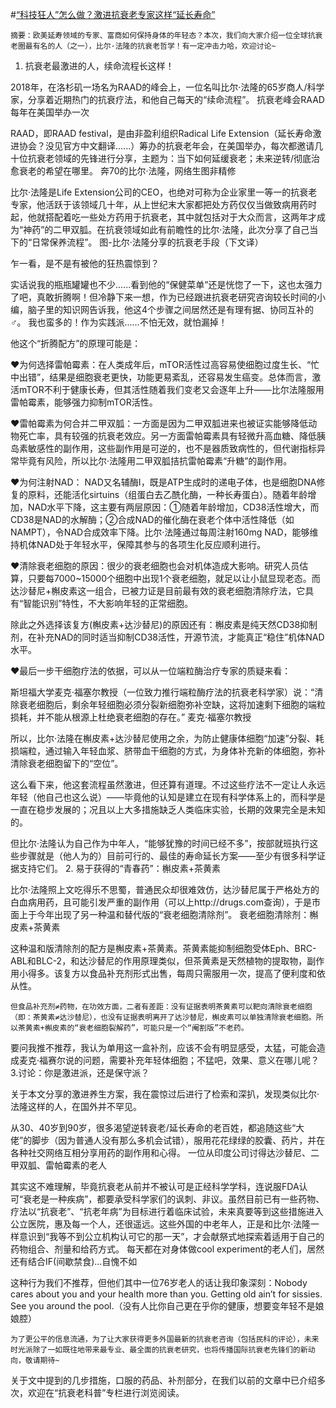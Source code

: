 #[“科技狂人”怎么做？激进抗衰老专家这样“延长寿命”](https://zhuanlan.zhihu.com/p/97106423)

    摘要：欧美延寿领域的专家、富商如何保持身体的年轻态？本次，我们向大家介绍一位全球抗衰老圈最有名的人（之一），比尔·法隆的抗衰老哲学！有一定冲击力哈，欢迎讨论~

1. 抗衰老最激进的人，续命流程长这样！

2018年，在洛杉矶一场名为RAAD的峰会上，一位名叫比尔·法隆的65岁商人/科学家，分享着近期热门的抗衰疗法，和他自己每天的“续命流程”。
抗衰老峰会RAAD每年在美国举办一次

RAAD，即RAAD festival，是由非盈利组织Radical Life Extension（延长寿命激进协会？没见官方中文翻译......）筹办的抗衰老年会，在美国举办，每次都邀请几十位抗衰老领域的先锋进行分享，主题为：当下如何延缓衰老；未来逆转/彻底治愈衰老的希望在哪里。
奔70的比尔·法隆，网络生图非精修

比尔·法隆是Life Extension公司的CEO，也绝对可称为企业家里一等一的抗衰老专家，他活跃于该领域几十年，从上世纪末大家都把处方药仅仅当做致病用药时起，他就搭配着吃一些处方药用于抗衰老，其中就包括对于大众而言，这两年才成为“神药”的二甲双胍。在抗衰领域如此有前瞻性的比尔·法隆，此次分享了自己当下的“日常保养流程”。
图-比尔·法隆分享的抗衰老手段（下文译）

乍一看，是不是有被他的狂热震惊到？

实话说我的瓶瓶罐罐也不少......看到他的“保健菜单”还是恍惚了一下，这也太强力了吧，真敢折腾啊！但冷静下来一想，作为已经跟进抗衰老研究咨询较长时间的小编，脑子里的知识网告诉我，他这4个步骤之间居然还是有理有据、协同互补的 ‍♂️。
我也蛮多的！作为实践派......不怕无效，就怕漏掉！

他这个“折腾配方”的原理可能是：

❤为何选择雷帕霉素：在人类成年后，mTOR活性过高容易使细胞过度生长、“忙中出错”，结果是细胞衰老更快，功能更易紊乱，还容易发生癌变。总体而言，激活mTOR不利于健康长寿，但其活性随着我们变老又会逐年上升——比尔法隆服用雷帕霉素，能够强力抑制mTOR活性。

❤雷帕霉素为何合并二甲双胍：一方面是因为二甲双胍进来也被证实能够降低动物死亡率，具有较强的抗衰老效应。另一方面雷帕霉素具有轻微升高血糖、降低胰岛素敏感性的副作用，这些副作用是可逆的，也不是器质致病性的，但代谢指标异常毕竟有风险，所以比尔·法隆用二甲双胍拮抗雷帕霉素“升糖”的副作用。

❤为何注射NAD： NAD又名辅酶I，既是ATP生成时的递电子体，也是细胞DNA修复的原料，还能活化sirtuins（组蛋白去乙酰化酶，一种长寿蛋白）。随着年龄增加，NAD水平下降，这主要有两层原因：①随着年龄增加，CD38活性增大，而CD38是NAD的水解酶；②合成NAD的催化酶在衰老个体中活性降低（如NAMPT），令NAD合成效率下降。比尔·法隆通过每周注射160mg NAD，能够维持机体NAD处于年轻水平，保障其参与的各项生化反应顺利进行。

❤清除衰老细胞的原因：很少的衰老细胞也会对机体造成大影响。研究人员估算，只要每7000~15000个细胞中出现1个衰老细胞，就足以让小鼠显现老态。而达沙替尼+槲皮素这一组合，已被力证是目前最有效的衰老细胞清除疗法，它具有“智能识别”特性，不大影响年轻的正常细胞。

除此之外选择该复方(槲皮素+达沙替尼)的原因还有：槲皮素是纯天然CD38抑制剂，在补充NAD的同时适当抑制CD38活性，开源节流，才能真正“稳住”机体NAD水平。

❤最后一步干细胞疗法的依据，可以从一位端粒酶治疗专家的质疑来看：

斯坦福大学麦克·福塞尔教授（一位致力推行端粒酶疗法的抗衰老科学家）说：“清除衰老细胞后，剩余年轻细胞必须分裂新细胞弥补空缺，这将加速剩下细胞的端粒损耗，并不能从根源上杜绝衰老细胞的存在。”
麦克·福塞尔教授

所以，比尔·法隆在槲皮素+达沙替尼使用之余，为防止健康体细胞“加速”分裂、耗损端粒，通过输入年轻血浆、脐带血干细胞的方式，为身体补充新的体细胞，弥补清除衰老细胞留下的“空位”。

这么看下来，他这套流程虽然激进，但还算有道理。不过这些疗法不一定让人永远年轻（他自己也这么说）——毕竟他的认知是建立在现有科学体系上的，而科学是一直在稳步发展的；况且以上大多措施缺乏人类临床实验，长期的效果完全是未知的。

但比尔·法隆认为自己作为中年人，“能够犹豫的时间已经不多”，按部就班执行这些步骤就是（他人为的）目前可行的、最佳的寿命延长方案——至少有很多科学证据支持它们。
2. 易于获得的“青春药”：槲皮素+茶黄素

比尔·法隆照上文吃得乐不思蜀，普通民众却很难效仿，达沙替尼属于严格处方的白血病用药，且可能引发严重的副作用（可以上http://drugs.com查询），于是市面上于今年出现了另一种温和替代版的“衰老细胞清除剂”。
衰老细胞清除剂：槲皮素+茶黄素

这种温和版清除剂的配方是槲皮素+茶黄素。茶黄素能抑制细胞受体Eph、BRC-ABL和BLC-2，和达沙替尼的作用原理类似，但茶黄素是天然植物的提取物，副作用小得多。该复方以食品补充剂形式出售，每周只需服用一次，提高了便利度和依从性。

    但食品补充剂≠药物，在功效方面，二者有差距：没有证据表明茶黄素可以靶向清除衰老细胞（即：茶黄素≠达沙替尼），也没有证据表明离开了达沙替尼，槲皮素可以单独清除衰老细胞。所以茶黄素+槲皮素的“衰老细胞裂解药”，可能只是一个“阉割版”不老药。

要问我推不推荐，我认为单用这一盒补剂，应该不会有明显感受，太猛，可能会造成麦克·福赛尔说的问题，需要补充年轻体细胞；不猛吧，效果、意义在哪儿呢？
3.讨论：你是激进派，还是保守派？

关于本文分享的激进养生方案，我在震惊过后进行了检索和深扒，发现类似比尔·法隆这样的人，在国外并不罕见。

从30、40岁到90岁，很多渴望逆转衰老/延长寿命的老百姓，都追随这些“大佬”的脚步（因为普通人没有那么多机会试错），服用花花绿绿的胶囊、药片，并在各种社交网络互相分享用药的副作用和心得。
一位从印度公司讨得达沙替尼、二甲双胍、雷帕霉素的老人

其实这不难理解，毕竟抗衰老从前并不被认可是正经科学学科，连说服FDA认可“衰老是一种疾病”，都要承受科学家们的讽刺、非议。虽然目前已有一些药物、疗法以“抗衰老”、“抗老年病”为目标进行着临床试验，未来真要等到这些措施进入公立医院，惠及每一个人，还很遥远。这些外国的中老年人，正是和比尔·法隆一样意识到“我等不到公立机构认可它的那一天”，才会献祭式地探索着适用于自己的药物组合、剂量和给药方式。
每天都在对身体做cool experiment的老人们，居然还有结合IF(间歇禁食)...自愧不如

这种行为我们不推荐，但他们其中一位76岁老人的话让我印象深刻：Nobody cares about you and your health more than you. Getting old ain’t for sissies. See you around the pool.（没有人比你自己更在乎你的健康，想要变年轻不是娘娘腔）

    为了更公平的信息流通，为了让大家获得更多外国最新的抗衰老咨询（包括民科的评论），未来时光派除了一如既往地带来最专业、最全面的抗衰老研究，也将传播国际抗衰老先锋们的新动向，敬请期待~

关于文中提到的几步措施，口服的药品、补剂部分，在我们以前的文章中已介绍多次，欢迎在“抗衰老科普”专栏进行浏览阅读。

